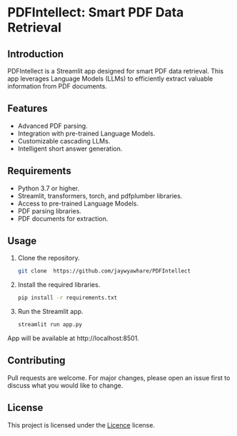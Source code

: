 # PDFIntellect: Smart PDF Data Retrieval

## Introduction

PDFIntellect is a Streamlit app designed for smart PDF data retrieval. This app leverages Language Models (LLMs) to efficiently extract valuable information from PDF documents.

## Features

- Advanced PDF parsing.
- Integration with pre-trained Language Models.
- Customizable cascading LLMs.
- Intelligent short answer generation.

## Requirements

- Python 3.7 or higher.
- Streamlit, transformers, torch, and pdfplumber libraries.
- Access to pre-trained Language Models.
- PDF parsing libraries.
- PDF documents for extraction.

## Usage

1. Clone the repository.

   ```bash
   git clone  https://github.com/jaywyawhare/PDFIntellect
   ```

1. Install the required libraries.

   ```bash
   pip install -r requirements.txt
   ```

1. Run the Streamlit app.
   ```bash
   streamlit run app.py
   ```

App will be available at http://localhost:8501.

## Contributing

Pull requests are welcome. For major changes, please open an issue first to discuss what you would like to change.

## License

This project is licensed under the [Licence](./LICENCE) license.
